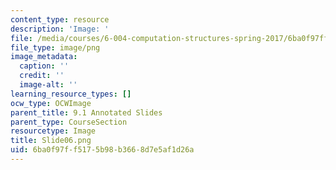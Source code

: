 ```yaml
---
content_type: resource
description: 'Image: '
file: /media/courses/6-004-computation-structures-spring-2017/6ba0f97ff5175b98b3668d7e5af1d26a_Slide06.png
file_type: image/png
image_metadata:
  caption: ''
  credit: ''
  image-alt: ''
learning_resource_types: []
ocw_type: OCWImage
parent_title: 9.1 Annotated Slides
parent_type: CourseSection
resourcetype: Image
title: Slide06.png
uid: 6ba0f97f-f517-5b98-b366-8d7e5af1d26a
---
```

